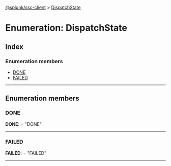 [@splunk/ssc-client](../README.md) > [DispatchState](../enums/dispatchstate.md)

# Enumeration: DispatchState

## Index

### Enumeration members

* [DONE](dispatchstate.md#done)
* [FAILED](dispatchstate.md#failed)

---

## Enumeration members

<a id="done"></a>

###  DONE

**DONE**:  = "DONE"

___
<a id="failed"></a>

###  FAILED

**FAILED**:  = "FAILED"

___

